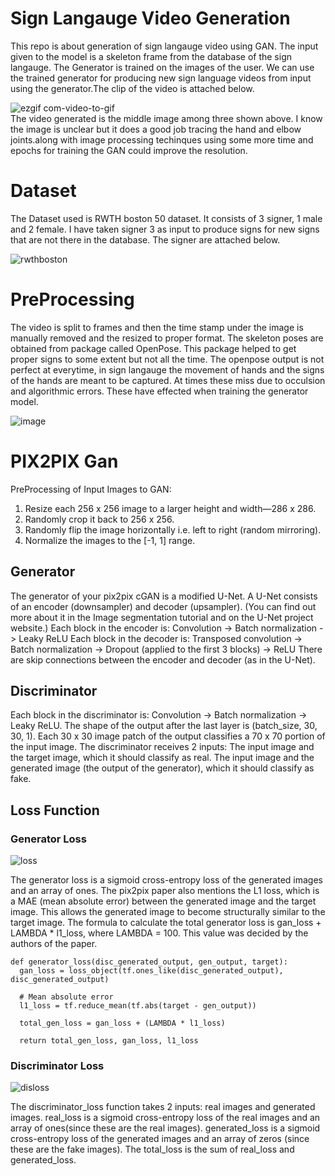 # Sign Langauge Video Generation





This repo is about generation of sign langauge video using GAN. The input given to the model is a skeleton frame from the database of the sign langauge. The Generator is trained on the images of the user. We can use the trained generator for producing new sign language videos from input using the generator.The clip of the video is attached below.

![ezgif com-video-to-gif](https://user-images.githubusercontent.com/48018142/70105307-72fed500-1666-11ea-8cfd-3532f6791c0f.gif)
<br> The video generated is the middle image among three shown above. I know the image is unclear but it does a good job tracing the hand and elbow joints.along with image processing techinques using some more time and epochs for training the GAN could improve the resolution.





# Dataset

The Dataset used is RWTH boston 50 dataset. It consists of 3 signer, 1 male and 2 female. I have taken signer 3 as input to produce signs for new signs that are not there in the database. The signer are attached below.

![rwthboston](https://user-images.githubusercontent.com/48018142/163719274-95d07b72-0ed5-429a-807d-fdd98b52135f.JPG)


# PreProcessing
The video is split to frames and then the time stamp under the image  is manually removed and the resized to proper format.
The skeleton poses are obtained from package called OpenPose. This package helped to get proper signs to some extent but not all the time. The openpose output is not perfect at everytime, in sign langauge the movement of hands and the signs of the hands are meant to be captured. At times these miss due to occulsion and algorithmic errors. These have effected when training the generator model. 

![image](https://user-images.githubusercontent.com/48018142/163720064-7a30721f-86d6-4dbf-a4f0-3e10ecd6f447.png)


# PIX2PIX Gan


PreProcessing of Input Images to GAN:
1.  Resize each 256 x 256 image to a larger height and width—286 x 286.
2.  Randomly crop it back to 256 x 256.
3.  Randomly flip the image horizontally i.e. left to right (random mirroring).
4.  Normalize the images to the [-1, 1] range.


## Generator
The generator of your pix2pix cGAN is a modified U-Net. A U-Net consists of an encoder (downsampler) and decoder (upsampler). (You can find out more about it in the Image segmentation tutorial and on the U-Net project website.)
Each block in the encoder is: Convolution -> Batch normalization -> Leaky ReLU
Each block in the decoder is: Transposed convolution -> Batch normalization -> Dropout (applied to the first 3 blocks) -> ReLU
There are skip connections between the encoder and decoder (as in the U-Net).


## Discriminator
Each block in the discriminator is: Convolution -> Batch normalization -> Leaky ReLU.
The shape of the output after the last layer is (batch_size, 30, 30, 1).
Each 30 x 30 image patch of the output classifies a 70 x 70 portion of the input image.
The discriminator receives 2 inputs:
The input image and the target image, which it should classify as real.
The input image and the generated image (the output of the generator), which it should classify as fake.



## Loss Function


### Generator Loss
![loss](https://user-images.githubusercontent.com/48018142/163720289-e091c4fc-b8bb-41e6-99f6-de6c63a4bd88.png)

The generator loss is a sigmoid cross-entropy loss of the generated images and an array of ones.
The pix2pix paper also mentions the L1 loss, which is a MAE (mean absolute error) between the generated image and the target image.
This allows the generated image to become structurally similar to the target image.
The formula to calculate the total generator loss is gan_loss + LAMBDA * l1_loss, where LAMBDA = 100. This value was decided by the authors of the paper.

```
def generator_loss(disc_generated_output, gen_output, target):
  gan_loss = loss_object(tf.ones_like(disc_generated_output), disc_generated_output)

  # Mean absolute error
  l1_loss = tf.reduce_mean(tf.abs(target - gen_output))

  total_gen_loss = gan_loss + (LAMBDA * l1_loss)

  return total_gen_loss, gan_loss, l1_loss
```



### Discriminator Loss
![disloss](https://user-images.githubusercontent.com/48018142/163720410-43af0ec8-4558-456b-b797-d1c17c0daa3e.png)

The discriminator_loss function takes 2 inputs: real images and generated images.
real_loss is a sigmoid cross-entropy loss of the real images and an array of ones(since these are the real images).
generated_loss is a sigmoid cross-entropy loss of the generated images and an array of zeros (since these are the fake images).
The total_loss is the sum of real_loss and generated_loss.















